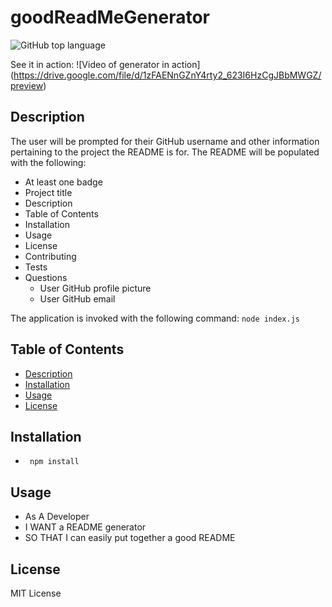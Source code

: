 # goodReadMeGenerator

 ![GitHub top language](https://img.shields.io/github/languages/top/AshleyLerma/goodReadMeGenerator)
 
 See it in action:
 ![Video of generator in action] (https://drive.google.com/file/d/1zFAENnGZnY4rty2_623I6HzCgJBbMWGZ/preview)


## Description
 The user will be prompted for their GitHub username and other information pertaining to the project the README is for.
 The README will be populated with the following:

 + At least one badge
 + Project title
 + Description
 + Table of Contents
 + Installation
 + Usage
 + License
 + Contributing
 + Tests
 + Questions
   * User GitHub profile picture
   * User GitHub email
  
 The application is invoked with the following command:
 `node index.js`
 
## Table of Contents
 + [Description](#description)
 + [Installation](#installation)
 + [Usage](#usage)
 + [License](#license)

## Installation
 + ` npm install`

## Usage
  + As A Developer
  + I WANT a README generator
  + SO THAT I can easily put together a good README

## License
 MIT License

  
